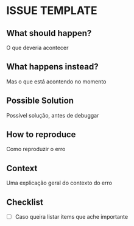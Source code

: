 # ISSUE TEMPLATE

## What should happen?

O que deveria acontecer

## What happens instead?

Mas o que está acontendo no momento

## Possible Solution

Possível solução, antes de debuggar

## How to reproduce

Como reproduzir o erro

## Context

Uma explicação geral do contexto do erro

## Checklist

* [ ] Caso queira listar items que ache importante
